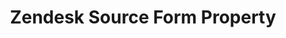---
# -------------------------- #
#        CONTENT TYPE        #
# -------------------------- #

content-type: "api-form"
form-type: "source"
key: "source-form-properties-zendesk-object"


# -------------------------- #
#        OBJECT INFO         #
# -------------------------- #

title: "Zendesk Source Form Property"
api-type: "platform.zendesk"
display-name: "Zendesk"

source-type: "saas"
docs-name: "zendesk"

description: ""


# -------------------------- #
#      OBJECT ATTRIBUTES     #
# -------------------------- #

object-attributes:
  - name: "subdomain"
    type: "string"
    required: true
    description: |
      The prefix of the Zendesk subdomain Stitch should replicate data from.

      For example: If the address is `stitchdata.zendesk.com`, only `stitchdata` would be entered as the value.
    value: "<YOUR_ZENDESK_SUBDOMAIN>"
---